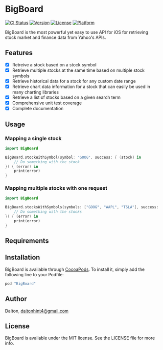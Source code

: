 # BigBoard

[![CI Status](http://img.shields.io/travis/Dalton/BigBoard.svg?style=flat)](https://travis-ci.org/Dalton/BigBoard)
[![Version](https://img.shields.io/cocoapods/v/BigBoard.svg?style=flat)](http://cocoapods.org/pods/BigBoard)
[![License](https://img.shields.io/cocoapods/l/BigBoard.svg?style=flat)](http://cocoapods.org/pods/BigBoard)
[![Platform](https://img.shields.io/cocoapods/p/BigBoard.svg?style=flat)](http://cocoapods.org/pods/BigBoard)

BigBoard is the most powerful yet easy to use API for iOS for retrieving stock market and finance data from Yahoo's APIs.

## Features
- [x] Retreive a stock based on a stock symbol
- [x] Retrieve multiple stocks at the same time based on multiple stock symbols
- [x] Retrieve historical data for a stock for any custom date range
- [x] Retrieve chart data information for a stock that can easily be used in many charting libraries
- [x] Retrieve a list of stocks based on a given search term
- [x] Comprehensive unit test coverage
- [x] Complete documentation

## Usage

### Mapping a single stock

```swift
import BigBoard

BigBoard.stockWithSymbol(symbol: "GOOG", success: { (stock) in
    // Do something with the stock
}) { (error) in
    print(error)    
}
```

### Mapping multiple stocks with one request

```swift
import BigBoard

BigBoard.stocksWithSymbols(symbols: ["GOOG", "AAPL", "TSLA"], success: { (stocks) in
    // Do something with the stocks
}) { (error) in
    print(error)
}
```

## Requirements

## Installation

BigBoard is available through [CocoaPods](http://cocoapods.org). To install
it, simply add the following line to your Podfile:

```ruby
pod "BigBoard"
```

## Author

Dalton, daltonhint4@gmail.com

## License

BigBoard is available under the MIT license. See the LICENSE file for more info.

